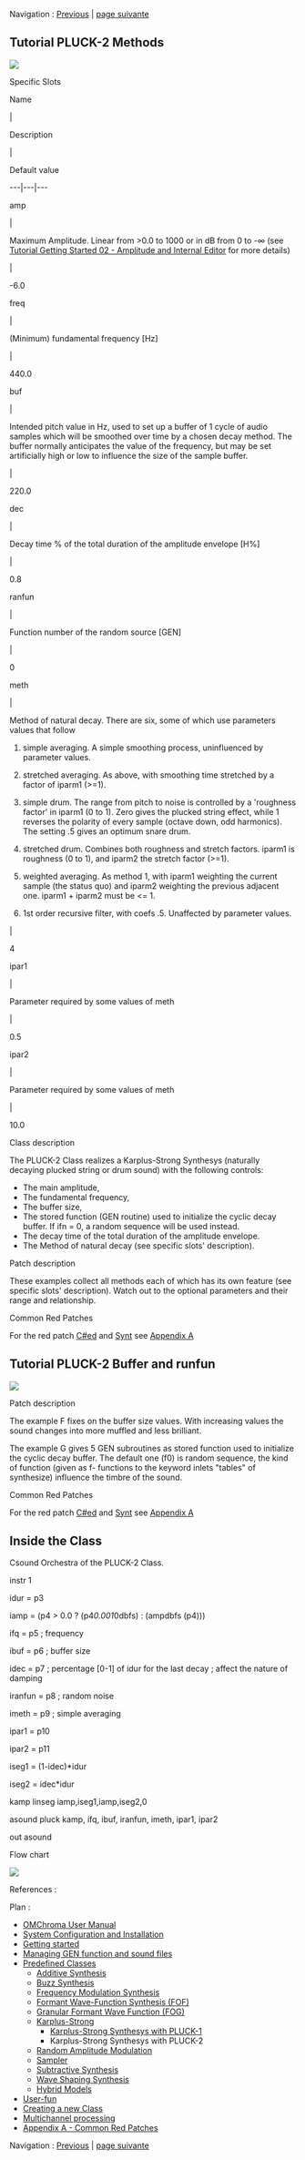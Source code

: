 Navigation : [Previous](01-pluck-1 "page précédente\(Karplus-
Strong Synthesys with PLUCK-1\)") | [page
suivante](07-Random_Amplitude_Modulation "Next\(Random
Amplitude Modulation\)")

## Tutorial PLUCK-2 Methods

[![](../res/Pluck-2_Methods_1.png)](../res/Pluck-2_Methods.png "Cliquez
pour agrandir")

Specific Slots

Name

|

Description

|

Default value  
  
---|---|---  
  
amp

|

Maximum Amplitude. Linear from >0.0 to 1000 or in dB from 0 to -∞ (see
[Tutorial Getting Started 02 - Amplitude and Internal
Editor](03-Amplitude_and_internal_editor) for more details)

|

-6.0  
  
freq

|

(Minimum) fundamental frequency [Hz]

|

440.0  
  
buf

|

Intended pitch value in Hz, used to set up a buffer of 1 cycle of audio
samples which will be smoothed over time by a chosen decay method. The buffer
normally anticipates the value of the frequency, but may be set artificially
high or low to influence the size of the sample buffer.

|

220.0  
  
dec

|

Decay time % of the total duration of the amplitude envelope [H%]

|

0.8  
  
ranfun

|

Function number of the random source [GEN]

|

0  
  
meth

|

Method of natural decay. There are six, some of which use parameters values
that follow

  1. simple averaging. A simple smoothing process, uninfluenced by parameter values.

  2. stretched averaging. As above, with smoothing time stretched by a factor of iparm1 (>=1).

  3. simple drum. The range from pitch to noise is controlled by a 'roughness factor' in iparm1 (0 to 1). Zero gives the plucked string effect, while 1 reverses the polarity of every sample (octave down, odd harmonics). The setting .5 gives an optimum snare drum.

  4. stretched drum. Combines both roughness and stretch factors. iparm1 is roughness (0 to 1), and iparm2 the stretch factor (>=1).

  5. weighted averaging. As method 1, with iparm1 weighting the current sample (the status quo) and iparm2 weighting the previous adjacent one. iparm1 + iparm2 must be <= 1.

  6. 1st order recursive filter, with coefs .5. Unaffected by parameter values.

|

4  
  
ipar1

|

Parameter required by some values of meth

|

0.5  
  
ipar2

|

Parameter required by some values of meth

|

10.0  
  
Class description

The PLUCK-2 Class realizes a Karplus-Strong Synthesys (naturally decaying
plucked string or drum sound) with the following controls:

  * The main amplitude,
  * The fundamental frequency,
  * The buffer size,
  * The stored function (GEN routine) used to initialize the cyclic decay buffer. If ifn = 0, a random sequence will be used instead. 
  * The decay time of the total duration of the amplitude envelope.
  * The Method of natural decay (see specific slots' description).

Patch description

These examples collect all methods each of which has its own feature (see
specific slots' description). Watch out to the optional parameters and their
range and relationship.

Common Red Patches

For the red patch [C#ed](Component_number_and_entry_delay) and
[Synt](Synt) see [ Appendix
A](A-Appendix-A_Common_red_patches)

## Tutorial PLUCK-2 Buffer and runfun

[![](../res/Pluck-2_Buffer_and_runfun_1.png)](../res/Pluck-2_Buffer_and_runfun.png
"Cliquez pour agrandir")

Patch description

The example F fixes on the buffer size values. With increasing values the
sound changes into more muffled and less brilliant.

The example G gives 5 GEN subroutines as stored function used to initialize
the cyclic decay buffer. The default one (f0) is random sequence, the kind of
function (given as f- functions to the keyword inlets "tables" of synthesize)
influence the timbre of the sound.

Common Red Patches

For the red patch [C#ed](Component_number_and_entry_delay) and
[Synt](Synt) see [ Appendix
A](A-Appendix-A_Common_red_patches)

## Inside the Class

Csound Orchestra of the PLUCK-2 Class.

instr 1

idur = p3

iamp = (p4 > 0.0 ? (p4*0.001*0dbfs) : (ampdbfs (p4)))

ifq = p5 ; frequency

ibuf = p6 ; buffer size

idec = p7 ; percentage [0-1] of idur for the last decay ; affect the nature of
damping

iranfun = p8 ; random noise

imeth = p9 ; simple averaging

ipar1 = p10

ipar2 = p11

iseg1 = (1-idec)*idur

iseg2 = idec*idur

kamp linseg iamp,iseg1,iamp,iseg2,0

asound pluck kamp, ifq, ibuf, iranfun, imeth, ipar1, ipar2

out asound

Flow chart

[![](../res/pluck-2_1.gif)](../res/pluck-2.gif "Cliquez pour agrandir")

References :

Plan :

  * [OMChroma User Manual](OMChroma)
  * [System Configuration and Installation](Installation)
  * [Getting started](Getting_Started)
  * [Managing GEN function and sound files](Managing_GEN_function_and_sound_files)
  * [Predefined Classes](Predefined_classes)
    * [Additive Synthesis](01-Additive_Synthesis)
    * [Buzz Synthesis](02-Buzz_Synthesis)
    * [Frequency Modulation Synthesis](03-Frequency_modulation)
    * [Formant Wave-Function Synthesis (FOF)](04_Formant_Wave_Function_\(FOF\))
    * [Granular Formant Wave Function (FOG)](05-Granular_Formant_Wave_Function_\(FOG\))
    * [Karplus-Strong](06-Karplus-Strong)
      * [Karplus-Strong Synthesys with PLUCK-1](01-pluck-1)
      * Karplus-Strong Synthesys with PLUCK-2
    * [Random Amplitude Modulation](07-Random_Amplitude_Modulation)
    * [Sampler](08-Sampler)
    * [Subtractive Synthesis](09-Subtractive_Synthesis)
    * [Wave Shaping Synthesis](10-Waveshaping)
    * [Hybrid Models](11-Hybrid_Models)
  * [User-fun](User-fun)
  * [Creating a new Class](Creating_a_new_Class)
  * [Multichannel processing](06-Multichannel_processing)
  * [Appendix A - Common Red Patches](A-Appendix-A_Common_red_patches)

Navigation : [Previous](01-pluck-1 "page précédente\(Karplus-
Strong Synthesys with PLUCK-1\)") | [page
suivante](07-Random_Amplitude_Modulation "Next\(Random
Amplitude Modulation\)")
